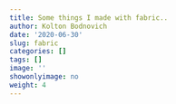 ```yaml
---
title: Some things I made with fabric..
author: Kolton Bodnovich
date: '2020-06-30'
slug: fabric
categories: []
tags: []
image: ''
showonlyimage: no
weight: 4
---
```


